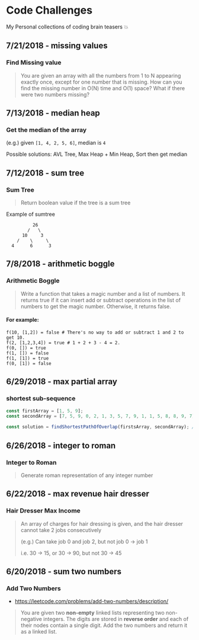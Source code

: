 # Code Challenges
My Personal collections of coding brain teasers 💥
## 7/21/2018 - missing values 

### Find Missing value

> You are given an array with all the numbers from 1 to N appearing exactly once, except for one number that is missing. How can you find the missing number in O(N) time and O(1) space? What if there were two numbers missing?

## 7/13/2018 - median heap 

### Get the median of the array

(e.g.) given `[1, 4, 2, 5, 6]`, median is `4`

Possible solutions: AVL Tree, Max Heap + Min Heap, Sort then get median
## 7/12/2018 - sum tree 

### Sum Tree
> Return boolean value if the tree is a sum tree

Example of sumtree
```
          26
        /   \
      10     3
    /    \     \
  4      6      3
```

## 7/8/2018 - arithmetic boggle 

### Arithmetic Boggle

> Write a function that takes a magic number and a list of numbers. It returns true if it can insert add or subtract operations in the list of numbers to get the magic number. Otherwise, it returns false.
#### For example:
```
f(10, [1,2]) = false # There's no way to add or subtract 1 and 2 to get 10.
f(2, [1,2,3,4]) = true # 1 + 2 + 3 - 4 = 2.
f(0, []) = true
f(1, []) = false
f(1, [1]) = true
f(0, [1]) = false
```
## 6/29/2018 - max partial array 

### shortest sub-sequence

```javascript
const firstArray = [1, 5, 9];
const secondArray = [7, 5, 9, 0, 2, 1, 3, 5, 7, 9, 1, 1, 5, 8, 8, 9, 7];

const solution = findShortestPathOfOverlap(firstsArray, secondArray); // [7, 10], or [9, 12]
```
## 6/26/2018 - integer to roman 

### Integer to Roman

> Generate roman representation of any integer number
## 6/22/2018 - max revenue hair dresser 

### Hair Dresser Max Income

> An array of charges for hair dressing is given, and the hair dresser cannot take 2 jobs consecutively
>
> (e.g.) Can take job 0 and job 2, but not job 0 -> job 1
>
> i.e. 30 -> 15, or 30 -> 90, but not 30 -> 45
## 6/20/2018 - sum two numbers 

### Add Two Numbers

- https://leetcode.com/problems/add-two-numbers/description/

> You are given two **non-empty** linked lists representing two non-negative integers. The digits are stored in **reverse order** and each of their nodes contain a single digit. Add the two numbers and return it as a linked list.

